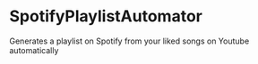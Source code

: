 # SpotifyPlaylistAutomator

Generates a playlist on Spotify from your liked songs on Youtube automatically
